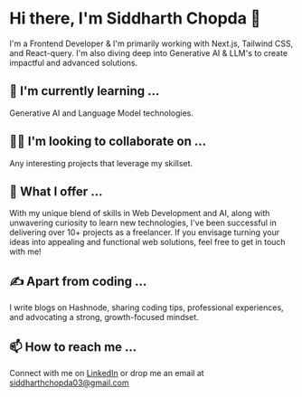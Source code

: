 

# Hi there, I'm Siddharth Chopda 👋

I'm a Frontend Developer & I'm primarily working with Next.js, Tailwind CSS, and React-query. I'm also diving deep into Generative AI & LLM's to create impactful and advanced solutions.

## 🌱 I'm currently learning ...
Generative AI and Language Model technologies.

## 👯‍♀️ I'm looking to collaborate on ...
Any interesting projects that leverage my skillset.

## 🚀 What I offer ...
With my unique blend of skills in Web Development and AI, along with unwavering curiosity to learn new technologies, I've been successful in delivering over 10+ projects as a freelancer. If you envisage turning your ideas into appealing and functional web solutions, feel free to get in touch with me!

## ✍️ Apart from coding ...
I write blogs on Hashnode, sharing coding tips, professional experiences, and advocating a strong, growth-focused mindset.

## 📫 How to reach me ...
Connect with me on [LinkedIn](https://www.linkedin.com/in/siddharthchopda-a15946201) or drop me an email at siddharthchopda03@gmail.com


